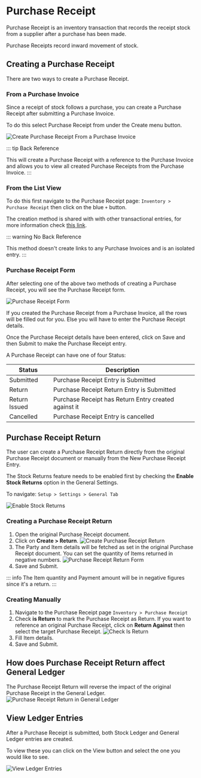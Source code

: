 # Purchase Receipt

Purchase Receipt is an inventory transaction that records the receipt stock from a
supplier after a purchase has been made.

Purchase Receipts record inward movement of stock.

## Creating a Purchase Receipt

There are two ways to create a Purchase Receipt.

### From a Purchase Invoice

Since a receipt of stock follows a purchase, you can create a Purchase Receipt after
submitting a Purchase Invoice.

To do this select Purchase Receipt from under the Create menu button.

![Create Purchase Receipt From a Purchase Invoice](./images/from-purchase-invoice.png)

::: tip Back Reference

This will create a Purchase Receipt with a reference to the Purchase Invoice and allows you
to view all created Purchase Receipts from the Purchase Invoice.
:::

### From the List View

To do this first navigate to the Purchase Receipt page: `Inventory > Purchase Receipt` then
click on the blue `+` button.

The creation method is shared with with other transactional entries, for more
information check [this link](/transactions/transactional-entries.html#creating-an-entry).

::: warning No Back Reference

This method doesn't create links to any Purchase Invoices and is an isolated entry.
:::

### Purchase Receipt Form

After selecting one of the above two methods of creating a Purchase Receipt, you will
see the Purchase Receipt form.

![Purchase Receipt Form](./images/purchase-receipt-form.png)

If you created the Purchase Receipt from a Purchase Invoice, all the rows will be filled
out for you. Else you will have to enter the Purchase Receipt details.

Once the Purchase Receipt details have been entered, click on Save and then Submit to
make the Purchase Receipt entry.

A Purchase Receipt can have one of four Status:

| Status        | Description                                          |
|---------------|------------------------------------------------------|
| Submitted     | Purchase Receipt Entry is Submitted                  |
| Return        | Purchase Receipt Return Entry is Submitted           |
| Return Issued | Purchase Receipt has Return Entry created against it |
| Cancelled     | Purchase Receipt Entry is cancelled                  |

## Purchase Receipt Return

The user can create a Purchase Receipt Return directly from the original Purchase
Receipt document or manually from the New Purchase Receipt Entry.

The Stock Returns feature needs to be enabled first by checking the **Enable Stock
Returns** option in the General Settings.

To navigate: `Setup > Settings > General Tab`

![Enable Stock Returns](./images/enable-stock-returns.png)

### Creating a Purchase Receipt Return

1. Open the original Purchase Receipt document.
2. Click on **Create > Return**.
   ![Create Purchase Receipt Return](./images/create-purchase-receipt-return.png)
3. The Party and Item details will be fetched as set in the original Purchase Receipt
   document. You can set the quantity of Items returned in negative numbers.
   ![Purchase Receipt Return Form](./images/purchase-receipt-return-form.png)
4. Save and Submit.

::: info
The Item quantity and Payment amount will be in negative figures since it's a return.
:::

### Creating Manually

1. Navigate to the Purchase Receipt page `Inventory > Purchase Receipt`
2. Check **is Return** to mark the Purchase Receipt as Return. If you want to reference 
   an original Purchase Receipt, click on **Return Against** then select the target 
   Purchase Receipt.
   ![Check Is Return](./images/purchase-receipt-set-is-return.png)
3. Fill Item details.
4. Save and Submit.

## How does Purchase Receipt Return affect General Ledger

The Purchase Receipt Return will reverse the impact of the original Purchase Receipt
in the General Ledger.
![Purchase Receipt Return in General Ledger](./images/purchase-receipt-return-in-general-ledger.png)

## View Ledger Entries

After a Purchase Receipt is submitted, both Stock Ledger and General Ledger entries
are created.

To view these you can click on the View button and select the one you would like
to see.

![View Ledger Entries](./images/view-purchase-receipt-ledger-entries.png)

